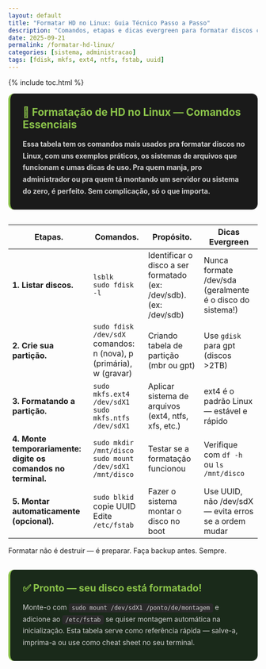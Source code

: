 ```yaml
---
layout: default
title: "Formatar HD no Linux: Guia Técnico Passo a Passo"
description: "Comandos, etapas e dicas evergreen para formatar discos com segurança. Use ext4, ntfs, UUID e evite erros."
date: 2025-09-21
permalink: /formatar-hd-linux/
categories: [sistema, administracao]
tags: [fdisk, mkfs, ext4, ntfs, fstab, uuid]
---
```




{% include toc.html %}


<section>
 <div class="intro-section" style="background: #1a1a1a; padding: 25px; border-radius: 12px; border-left: 4px solid #8bc34a; margin-bottom: 30px;">
    <h2 style="color: #8bc34a; margin: 0 0 15px 0; font-size: 1.5em;">🐧 Formatação de HD no Linux — Comandos Essenciais</h2>
    <p style="color: #d0d0d0; line-height: 1.7; margin: 0;">
      <strong>Essa tabela tem os comandos mais usados pra formatar discos no Linux, com uns exemplos práticos, os sistemas de arquivos que funcionam e umas dicas de uso. Pra quem manja, pro administrador ou pra quem tá montando um servidor ou sistema do zero, é perfeito. Sem complicação, só o que importa.</strong>
    </p>
</div>

  <table class="evergreen-table">
    <thead>
      <tr>
        <th>Etapas.</th>
        <th>Comandos.</th>
        <th>Propósito.</th>
        <th>Dicas Evergreen</th>
      </tr>
    </thead>
    <tbody>
      <tr>
        <td data-label="Etapas"><strong>1. Listar discos.</strong></td>
        <td data-label="Comandos"><code>lsblk</code><br><code>sudo fdisk -l</code></td>
        <td data-label="Propósito">Identificar o disco a ser formatado (ex: /dev/sdb). (ex: /dev/sdb)</td>
        <td data-label="Dicas Evergreen">Nunca formate /dev/sda (geralmente é o disco do sistema!)</td>
      </tr>
      <tr>
        <td data-label="Etapas"><strong>2. Crie sua partição.</strong></td>
        <td data-label="Comandos"><code>sudo fdisk /dev/sdX</code><br>comandos: n (nova), p (primária), w (gravar)</td>
        <td data-label="Propósito">Criando tabela de partição (mbr ou gpt)</td>
        <td data-label="Dicas Evergreen"> Use <code>gdisk</code> para gpt (discos >2TB)</td>
      </tr>
      <tr>
        <td data-label="Etapas"><strong>3. Formatando a partição.</strong></td>
        <td data-label="Comandos"><code>sudo mkfs.ext4 /dev/sdX1</code><br><code>sudo mkfs.ntfs /dev/sdX1</code></td>
        <td data-label="Propósito">Aplicar sistema de arquivos (ext4, ntfs, xfs, etc.)</td>
        <td data-label="Dicas Evergreen"> ext4 é o padrão Linux — estável e rápido</td>
      </tr>
      <tr>
        <td data-label="Etapas"><strong>4. Monte temporariamente: digite os comandos no terminal.</strong></td>
        <td data-label="Comandos"><code>sudo mkdir /mnt/disco</code><br><code>sudo mount /dev/sdX1 /mnt/disco</code></td>
        <td data-label="Propósito">Testar se a formatação funcionou</td>
        <td data-label="Dicas Evergreen"> Verifique com <code>df -h</code> ou <code>ls /mnt/disco</code></td>
      </tr>
      <tr>
        <td data-label="Etapas"><strong>5. Montar automaticamente (opcional).</strong></td>
        <td data-label="Comandos"><code>sudo blkid</code> copie UUID<br>Edite <code>/etc/fstab</code></td>
        <td data-label="Propósito">Fazer o sistema montar o disco no boot</td>
        <td data-label="Dicas Evergreen">Use UUID, não /dev/sdX — evita erros se a ordem mudar</td>
      </tr>
    </tbody>
  </table>

  <p class="frase-reforco"> Formatar não é destruir — é preparar. Faça backup antes. Sempre.</p>


<div class="conclusion-section" style="background: #1a2a1a; padding: 25px; border-radius: 12px; border-left: 4px solid #8bc34a; margin-top: 30px;">
    <h3 style="color: #8bc34a; margin: 0 0 15px 0; font-size: 1.4em;">✅ Pronto — seu disco está formatado!</h3>
    <p style="color: #d0d0d0; line-height: 1.7; margin: 0;">
        Monte-o com <code style="background: #2a2a2a; padding: 2px 6px; border-radius: 4px;">sudo mount /dev/sdX1 /ponto/de/montagem</code> e adicione ao <code style="background: #2a2a2a; padding: 2px 6px; border-radius: 4px;">/etc/fstab</code> se quiser montagem automática na inicialização. Esta tabela serve como referência rápida — salve-a, imprima-a ou use como cheat sheet no seu terminal.
    </p>
</div>


  
</section>

    
